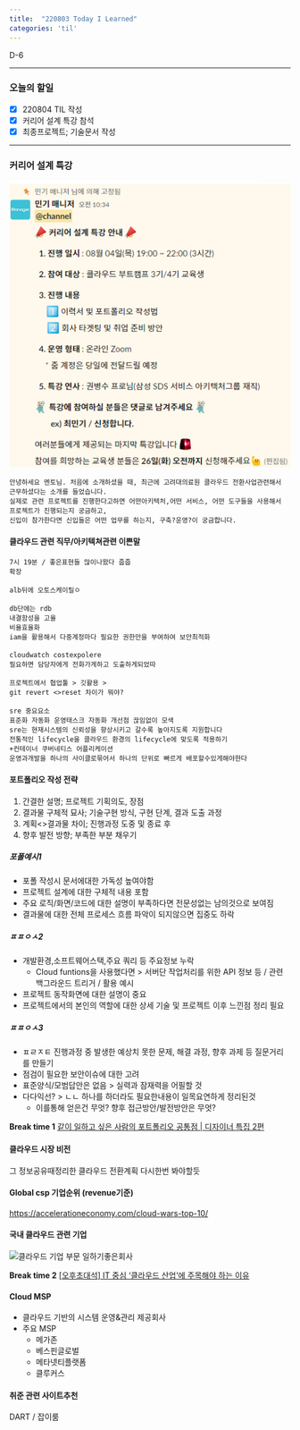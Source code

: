 ```yaml
---
title:  "220803 Today I Learned"
categories: 'til'
---
```


D-6       

----

### 오늘의 할일

- [x] 220804 TIL 작성 
- [x] 커리어 설계 특강 참석
- [x] 최종프로젝트; 기술문서 작성 

---

### 커리어 설계 특강

![일정](/assets/til/til1121.png)


```
안녕하세요 멘토님. 처음에 소개하셨을 때, 최근에 고려대의료원 클라우드 전환사업관련해서 근무하셨다는 소개를 들었습니다.
실제로 관련 프로젝트를 진행한다고하면 어떤아키텍처,어떤 서비스, 어떤 도구들을 사용해서 프로젝트가 진행되는지 궁금하고,
신입이 참가한다면 신입들은 어떤 업무를 하는지, 구축?운영?이 궁금합니다.
```

#### 클라우드 관련 직무/아키텍쳐관련 이쁜말
```
7시 19분 / 좋은표현들 많이나왔다 줍줍
확장

alb뒤에 오토스케이릴ㅇ

db단에는 rdb
내결함성을 고율
비욜효율화
iam을 활용해서 다중계정마다 필요한 권한만을 부여하여 보안최적화

cloudwatch costexpolere
필요하면 담당자에게 전화가게하고 도출하게되었따

프로젝트에서 협업툴 > 깃활용 > 
git revert <>reset 차이가 뭐야?

sre 중요요소
표준화 자동화 운영태스크 자동화 개선점 끊임없이 모색
sre는 현재시스템의 신뢰성을 향상시키고 갈수록 높아지도록 지원합니다
전통적인 lifecycle을 클라우드 환경의 lifecycle에 맞도록 적용하기
+컨테이너 쿠버네티스 어플리케이션 
운영과개발을 하나의 사이클로묶어서 하나의 단위로 빠르게 배포할수있게해야한다
```

#### 포트폴리오 작성 전략

1. 간결한 설명; 프로젝트 기획의도, 장점
2. 결과물 구체적 묘사; 기술구현 방식, 구현 단계, 결과 도출 과정
3. 계획<>결과물 차이; 진행과정 도중 및 종료 후 
4. 향후 발전 방향; 부족한 부분 채우기

##### 포폴예시1

- 포폴 작성시 문서에대한 가독성 높여야함
- 프로젝트 설계에 대한 구체적 내용 포함
- 주요 로직/화면/코드에 대한 설명이 부족하다면 전문성없는 남의것으로 보여짐
- 결과물에 대한 전체 프로세스 흐름 파악이 되지않으면 집중도 하락

##### ㅍㅍㅇㅅ2
- 개발환경,소프트웨어스택,주요 쿼리 등 주요정보 누락
    - Cloud funtions을 사용했다면 > 서버단 작업처리를 위한 API 정보 등 / 관련 백그라운드 트리거 / 활용 예시
- 프로젝트 동작화면에 대한 설명이 중요
- 프로젝트에서의 본인의 역할에 대한 상세 기술 및 프로젝트 이후 느낀점 정리 필요

##### ㅍㅍㅇㅅ3
- ㅍㄹㅈㅌ 진행과정 중 발생한 예상치 못한 문제, 해결 과정, 향후 과제 등 질문거리를 만들기
- 점검이 필요한 보안이슈에 대한 고려
- 표준양식/모범답안은 없음 > 실력과 잠재력을 어필할 것
- 다다익선? > ㄴㄴ 하나를 하더라도 필요한내용이 일목요연하게 정리된것
    - 이를통해 얻은건 무엇? 향후 접근방안/발전방안은 무엇?

**Break time 1**
[같이 일하고 싶은 사람의 포트폴리오 공통점 | 디자이너 특집 2편](https://www.youtube.com/watch?v=c1XInGHUb-c&list=PLB7PYmHaa-5ppOQ-7LyVYhyNyUhQtN12q&index=2&ab_channel=eo)

#### 클라우드 시장 비전
그 정보공유때정리한 클라우드 전환계획 다시한번 봐야할듯

#### Global csp 기업순위 (revenue기준)
https://accelerationeconomy.com/cloud-wars-top-10/

#### 국내 클라우드 관련 기업
![클라우드 기업 부문 일하기좋은회사](https://image.ajunews.com/content/image/2021/11/25/20211125095742280050.jpg)

**Break time 2**
[[오후초대석] IT 중심 ‘클라우드 산업’에 주목해야 하는 이유](https://www.youtube.com/watch?v=eTijN-da0aA&ab_channel=SBSBiz%EB%89%B4%EC%8A%A4)

#### Cloud MSP 

- 클라우드 기반의 시스템 운영&관리 제공회사
- 주요 MSP
    - 메가존
    - 베스핀글로벌
    - 메타넷티플랫폼
    - 클루커스

#### 취준 관련 사이트추천
DART / 잡이룸